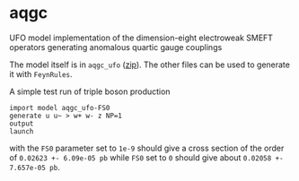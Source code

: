# aqgc

UFO model implementation of the dimension-eight electroweak SMEFT operators generating anomalous quartic gauge couplings

The model itself is in `aqgc_ufo` ([zip](https://download-directory.github.io/?url=https%3A%2F%2Fgithub.com%2Fgdurieux%2Faqgc%2Ftree%2Fmain%2Faqgc_ufo)). The other files can be used to generate it with `FeynRules`.

A simple test run of triple boson production
```
import model aqgc_ufo-FS0
generate u u~ > w+ w- z NP=1
output
launch
```
with the `FS0` parameter set to `1e-9` should give a cross section of the order of `0.02623 +- 6.09e-05 pb` while `FS0` set to `0` should give about `0.02058 +- 7.657e-05 pb`.
